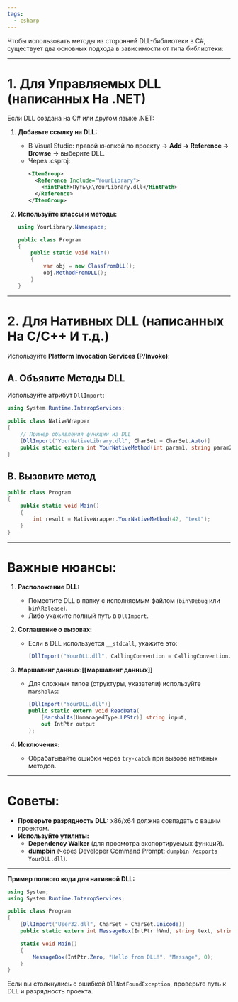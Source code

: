 ```yaml
---
tags:
  - csharp
---
```

Чтобы использовать методы из сторонней DLL-библиотеки в C#, существует два основных подхода в зависимости от типа библиотеки:

---

# 1. **Для Управляемых DLL (написанных На .NET)**
Если DLL создана на C# или другом языке .NET:
1. **Добавьте ссылку на DLL:**
   - В Visual Studio: правой кнопкой по проекту → **Add → Reference → Browse** → выберите DLL.
   - Через .csproj:
     ```xml
     <ItemGroup>
       <Reference Include="YourLibrary">
         <HintPath>Путь\к\YourLibrary.dll</HintPath>
       </Reference>
     </ItemGroup>
     ```

2. **Используйте классы и методы:**
   ```csharp
   using YourLibrary.Namespace;

   public class Program
   {
       public static void Main()
       {
           var obj = new ClassFromDLL();
           obj.MethodFromDLL();
       }
   }
   ```

---

# 2. **Для Нативных DLL (написанных На C/C++ И т.д.)**
Используйте **Platform Invocation Services (P/Invoke)**:

## A. **Объявите Методы DLL**
Используйте атрибут `DllImport`:
```csharp
using System.Runtime.InteropServices;

public class NativeWrapper
{
    // Пример объявления функции из DLL
    [DllImport("YourNativeLibrary.dll", CharSet = CharSet.Auto)]
    public static extern int YourNativeMethod(int param1, string param2);
}
```

## B. **Вызовите метод**
```csharp
public class Program
{
    public static void Main()
    {
        int result = NativeWrapper.YourNativeMethod(42, "text");
    }
}
```

---

# **Важные нюансы:**
1. **Расположение DLL:**
   - Поместите DLL в папку с исполняемым файлом (`bin\Debug` или `bin\Release`).
   - Либо укажите полный путь в `DllImport`.

2. **Соглашение о вызовах:**
   - Если в DLL используется `__stdcall`, укажите это:
     ```csharp
     [DllImport("YourDLL.dll", CallingConvention = CallingConvention.StdCall)]
     ```

2. **Маршалинг данных:[[маршалинг данных]]**
   - Для сложных типов (структуры, указатели) используйте `MarshalAs`:
     ```csharp
     [DllImport("YourDLL.dll")]
     public static extern void ReadData(
         [MarshalAs(UnmanagedType.LPStr)] string input,
         out IntPtr output
     );
     ```

4. **Исключения:**
   - Обрабатывайте ошибки через `try-catch` при вызове нативных методов.

---

# **Советы:**
- **Проверьте разрядность DLL:** x86/x64 должна совпадать с вашим проектом.
- **Используйте утилиты:**
  - **Dependency Walker** (для просмотра экспортируемых функций).
  - **dumpbin** (через Developer Command Prompt: `dumpbin /exports YourDLL.dll`).

---

**Пример полного кода для нативной DLL:**
```csharp
using System;
using System.Runtime.InteropServices;

public class Program
{
    [DllImport("User32.dll", CharSet = CharSet.Unicode)]
    public static extern int MessageBox(IntPtr hWnd, string text, string caption, uint type);

    static void Main()
    {
        MessageBox(IntPtr.Zero, "Hello from DLL!", "Message", 0);
    }
}
```

Если вы столкнулись с ошибкой `DllNotFoundException`, проверьте путь к DLL и разрядность проекта.